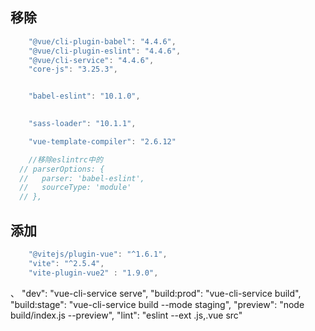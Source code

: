 ## 移除    
```js
    "@vue/cli-plugin-babel": "4.4.6",
    "@vue/cli-plugin-eslint": "4.4.6",
    "@vue/cli-service": "4.4.6",
    "core-js": "3.25.3",


    "babel-eslint": "10.1.0",

    
    "sass-loader": "10.1.1",

    "vue-template-compiler": "2.6.12"

    //移除eslintrc中的
  // parserOptions: {
  //   parser: 'babel-eslint',
  //   sourceType: 'module'
  // },

```
## 添加
```js
    "@vitejs/plugin-vue": "^1.6.1",
    "vite": "^2.5.4",
    "vite-plugin-vue2" : "1.9.0",
```
、
    "dev": "vue-cli-service serve",
    "build:prod": "vue-cli-service build",
    "build:stage": "vue-cli-service build --mode staging",
    "preview": "node build/index.js --preview",
    "lint": "eslint --ext .js,.vue src"
    

    
